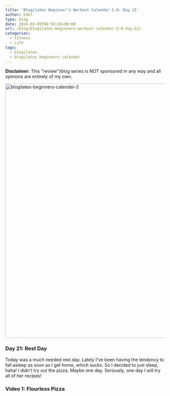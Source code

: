 ```yaml
---
title: 'Blogilates Beginner’s Workout Calendar 2.0: Day 21'
author: Edel
type: blog
date: 2016-03-09T06:59:28+00:00
url: /blog/blogilates-beginners-workout-calendar-2-0-day-21/
categories:
  - Fitness
  - Life
tags:
  - blogilates
  - blogilates beginners calendar
---
```

**Disclaimer:** This "review"/blog series is NOT sponsored in any way and all opinions are entirely of my own.

<a href="http://scattered.me/wp-content/uploads/2016/02/blogilates-beginners-calender-2.png" rel="attachment wp-att-11076"><img src="http://scattered.me/wp-content/uploads/2016/02/blogilates-beginners-calender-2-1024x806.png" alt="blogilates-beginners-calender-2" width="1024" height="806" class="alignnone size-large wp-image-11076" srcset="http://erzadel.net/blog/wp-content/uploads/2016/02/blogilates-beginners-calender-2-1024x806.png 1024w, http://erzadel.net/blog/wp-content/uploads/2016/02/blogilates-beginners-calender-2-300x236.png 300w, http://erzadel.net/blog/wp-content/uploads/2016/02/blogilates-beginners-calender-2-768x604.png 768w" sizes="(max-width: 1024px) 100vw, 1024px" /></a>

### Day 21: Rest Day

Today was a much needed rest day. Lately I've been having the tendency to fall asleep as soon as I get home, which sucks. So I decided to just sleep, haha! I didn't try out the pizza. Maybe one day. Seriously, one day I will try all of her recipes!

### Video 1: Flourless Pizza

<div class="flex-video">
</div>


